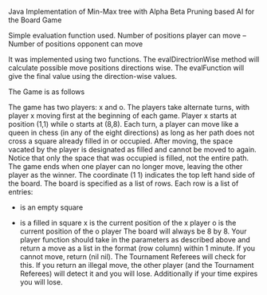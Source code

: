 Java Implementation of Min-Max tree with Alpha Beta Pruning based AI for the Board Game

Simple evaluation function  used.
Number of positions player can move – Number of positions opponent can move

It was implemented using two functions. The evalDirectrionWise method will calculate possible move positions directions wise. The evalFunction will give the final value using the direction-wise values.

The Game is as follows

The game has two players: x and o. The players take alternate turns, with player x moving first at the beginning of each game.
Player x starts at position (1,1) while o starts at (8,8).
Each turn, a player can move like a queen in chess (in any of the eight directions) as long as her path does not cross a square already filled in or occupied. After moving, the space vacated by the player is designated as filled and cannot be moved to again. Notice that only the space that was occupied is filled, not the entire path.
The game ends when one player can no longer move, leaving the other player as the winner.
The coordinate (1 1) indicates the top left hand side of the board.
The board is specified as a list of rows. Each row is a list of entries:
- is an empty square
* is a filled in square
x is the current position of the x player
o is the current position of the o player
The board will always be 8 by 8.
Your player function should take in the parameters as described above and return a move as a list in the format (row column) within 1 minute. If you cannot move, return (nil nil). The Tournament Referees will check for this. If you return an illegal move, the other player (and the Tournament Referees) will detect it and you will lose. Additionally if your time expires you will lose.



